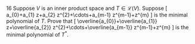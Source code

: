 16 Suppose $V$ is an inner product space and $T \in \mathcal{L}(V)$. Suppose
\[
a_{0}+a_{1} z+a_{2} z^{2}+\cdots+a_{m-1} z^{m-1}+z^{m}
\]
is the minimal polynomial of $T$. Prove that
\[
\overline{a_{0}}+\overline{a_{1}} z+\overline{a_{2}} z^{2}+\cdots+\overline{a_{m-1}} z^{m-1}+z^{m}
\]
is the minimal polynomial of $T^{*}$.
